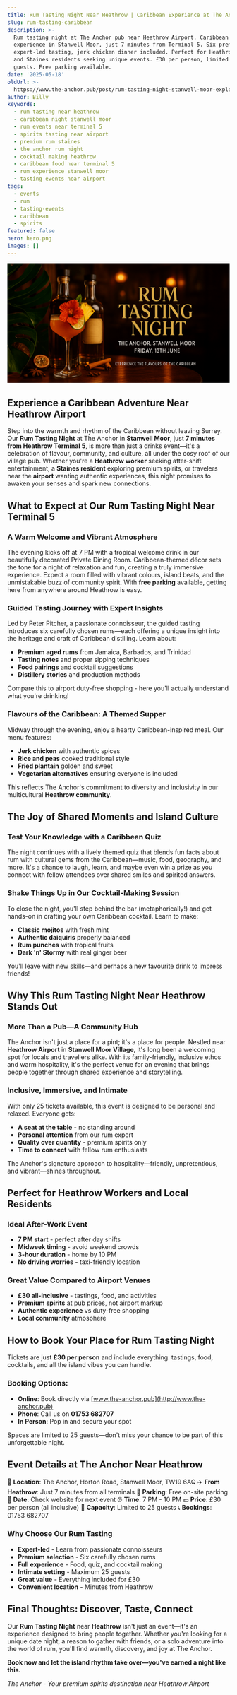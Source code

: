 ```yaml
---
title: Rum Tasting Night Near Heathrow | Caribbean Experience at The Anchor
slug: rum-tasting-caribbean
description: >-
  Rum tasting night at The Anchor pub near Heathrow Airport. Caribbean
  experience in Stanwell Moor, just 7 minutes from Terminal 5. Six premium rums,
  expert-led tasting, jerk chicken dinner included. Perfect for Heathrow workers
  and Staines residents seeking unique events. £30 per person, limited to 25
  guests. Free parking available.
date: '2025-05-18'
oldUrl: >-
  https://www.the-anchor.pub/post/rum-tasting-night-stanwell-moor-explore-caribbean-
author: Billy
keywords:
  - rum tasting near heathrow
  - caribbean night stanwell moor
  - rum events near terminal 5
  - spirits tasting near airport
  - premium rum staines
  - the anchor rum night
  - cocktail making heathrow
  - caribbean food near terminal 5
  - rum experience stanwell moor
  - tasting events near airport
tags:
  - events
  - rum
  - tasting-events
  - caribbean
  - spirits
featured: false
hero: hero.png
images: []
---
```


![Rum Tasting Night poster with two rum bottles, a tropical cocktail garnished with fruit and a flower, lush foliage, and warm lighting.](/content/blog/rum-tasting-caribbean/hero.png)

  

## **Experience a Caribbean Adventure Near Heathrow Airport**

Step into the warmth and rhythm of the Caribbean without leaving Surrey. Our **Rum Tasting Night** at The Anchor in **Stanwell Moor**, just **7 minutes from Heathrow Terminal 5**, is more than just a drinks event—it's a celebration of flavour, community, and culture, all under the cosy roof of our village pub. Whether you're a **Heathrow worker** seeking after-shift entertainment, a **Staines resident** exploring premium spirits, or travelers near the **airport** wanting authentic experiences, this night promises to awaken your senses and spark new connections.

  

## **What to Expect at Our Rum Tasting Night Near Terminal 5**

### **A Warm Welcome and Vibrant Atmosphere**

The evening kicks off at 7 PM with a tropical welcome drink in our beautifully decorated Private Dining Room. Caribbean-themed décor sets the tone for a night of relaxation and fun, creating a truly immersive experience. Expect a room filled with vibrant colours, island beats, and the unmistakable buzz of community spirit. With **free parking** available, getting here from anywhere around Heathrow is easy.

  

### **Guided Tasting Journey with Expert Insights**

Led by Peter Pitcher, a passionate connoisseur, the guided tasting introduces six carefully chosen rums—each offering a unique insight into the heritage and craft of Caribbean distilling. Learn about:
- **Premium aged rums** from Jamaica, Barbados, and Trinidad
- **Tasting notes** and proper sipping techniques
- **Food pairings** and cocktail suggestions
- **Distillery stories** and production methods

Compare this to airport duty-free shopping - here you'll actually understand what you're drinking!

  

### **Flavours of the Caribbean: A Themed Supper**

Midway through the evening, enjoy a hearty Caribbean-inspired meal. Our menu features:
- **Jerk chicken** with authentic spices
- **Rice and peas** cooked traditional style
- **Fried plantain** golden and sweet
- **Vegetarian alternatives** ensuring everyone is included

This reflects The Anchor's commitment to diversity and inclusivity in our multicultural **Heathrow community**.

  

## **The Joy of Shared Moments and Island Culture**

### **Test Your Knowledge with a Caribbean Quiz**

The night continues with a lively themed quiz that blends fun facts about rum with cultural gems from the Caribbean—music, food, geography, and more. It's a chance to laugh, learn, and maybe even win a prize as you connect with fellow attendees over shared smiles and spirited answers.

  

### **Shake Things Up in Our Cocktail-Making Session**

To close the night, you'll step behind the bar (metaphorically!) and get hands-on in crafting your own Caribbean cocktail. Learn to make:
- **Classic mojitos** with fresh mint
- **Authentic daiquiris** properly balanced
- **Rum punches** with tropical fruits
- **Dark 'n' Stormy** with real ginger beer

You'll leave with new skills—and perhaps a new favourite drink to impress friends!

  

## **Why This Rum Tasting Night Near Heathrow Stands Out**

### **More Than a Pub—A Community Hub**

The Anchor isn't just a place for a pint; it's a place for people. Nestled near **Heathrow Airport** in **Stanwell Moor Village**, it's long been a welcoming spot for locals and travellers alike. With its family-friendly, inclusive ethos and warm hospitality, it's the perfect venue for an evening that brings people together through shared experience and storytelling.

  

### **Inclusive, Immersive, and Intimate**

With only 25 tickets available, this event is designed to be personal and relaxed. Everyone gets:
- **A seat at the table** - no standing around
- **Personal attention** from our rum expert
- **Quality over quantity** - premium spirits only
- **Time to connect** with fellow rum enthusiasts

The Anchor's signature approach to hospitality—friendly, unpretentious, and vibrant—shines throughout.

  

## **Perfect for Heathrow Workers and Local Residents**

### **Ideal After-Work Event**
- **7 PM start** - perfect after day shifts
- **Midweek timing** - avoid weekend crowds
- **3-hour duration** - home by 10 PM
- **No driving worries** - taxi-friendly location

### **Great Value Compared to Airport Venues**
- **£30 all-inclusive** - tastings, food, and activities
- **Premium spirits** at pub prices, not airport markup
- **Authentic experience** vs duty-free shopping
- **Local community** atmosphere

## **How to Book Your Place for Rum Tasting Night**

Tickets are just **£30 per person** and include everything: tastings, food, cocktails, and all the island vibes you can handle. 

### Booking Options:
- **Online**: Book directly via [www.the-anchor.pub](http://www.the-anchor.pub)
- **Phone**: Call us on **01753 682707**
- **In Person**: Pop in and secure your spot

Spaces are limited to 25 guests—don't miss your chance to be part of this unforgettable night.

## **Event Details at The Anchor Near Heathrow**

📍 **Location**: The Anchor, Horton Road, Stanwell Moor, TW19 6AQ
✈️ **From Heathrow**: Just 7 minutes from all terminals
🚗 **Parking**: Free on-site parking
📅 **Date**: Check website for next event
⏰ **Time**: 7 PM - 10 PM
💷 **Price**: £30 per person (all inclusive)
👥 **Capacity**: Limited to 25 guests
📞 **Bookings**: 01753 682707

### Why Choose Our Rum Tasting

- **Expert-led** - Learn from passionate connoisseurs
- **Premium selection** - Six carefully chosen rums
- **Full experience** - Food, quiz, and cocktail making
- **Intimate setting** - Maximum 25 guests
- **Great value** - Everything included for £30
- **Convenient location** - Minutes from Heathrow

## **Final Thoughts: Discover, Taste, Connect**

Our **Rum Tasting Night** near **Heathrow** isn't just an event—it's an experience designed to bring people together. Whether you're looking for a unique date night, a reason to gather with friends, or a solo adventure into the world of rum, you'll find warmth, discovery, and joy at The Anchor.

  

**Book now and let the island rhythm take over—you've earned a night like this.**

*The Anchor - Your premium spirits destination near Heathrow Airport*
